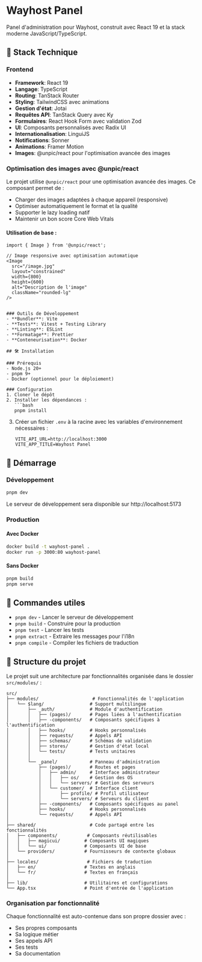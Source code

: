 # Wayhost Panel

Panel d'administration pour Wayhost, construit avec React 19 et la stack moderne JavaScript/TypeScript.

## 🚀 Stack Technique

### Frontend
- **Framework**: React 19
- **Langage**: TypeScript
- **Routing**: TanStack Router
- **Styling**: TailwindCSS avec animations
- **Gestion d'état**: Jotai
- **Requêtes API**: TanStack Query avec Ky
- **Formulaires**: React Hook Form avec validation Zod
- **UI**: Composants personnalisés avec Radix UI
- **Internationalisation**: LinguiJS
- **Notifications**: Sonner
- **Animations**: Framer Motion
- **Images**: @unpic/react pour l'optimisation avancée des images

### Optimisation des images avec @unpic/react

Le projet utilise `@unpic/react` pour une optimisation avancée des images. Ce composant permet de :
- Charger des images adaptées à chaque appareil (responsive)
- Optimiser automatiquement le format et la qualité
- Supporter le lazy loading natif
- Maintenir un bon score Core Web Vitals

#### Utilisation de base :

```tsx
import { Image } from '@unpic/react';

// Image responsive avec optimisation automatique
<Image
  src="/image.jpg"
  layout="constrained"
  width={800}
  height={600}
  alt="Description de l'image"
  className="rounded-lg"
/>


### Outils de Développement
- **Bundler**: Vite
- **Tests**: Vitest + Testing Library
- **Linting**: ESLint
- **Formatage**: Prettier
- **Conteneurisation**: Docker

## 🛠 Installation

### Prérequis
- Node.js 20+
- pnpm 9+
- Docker (optionnel pour le déploiement)

### Configuration
1. Cloner le dépôt
2. Installer les dépendances :
   ```bash
   pnpm install
   ```
3. Créer un fichier `.env` à la racine avec les variables d'environnement nécessaires :
   ```
   VITE_API_URL=http://localhost:3000
   VITE_APP_TITLE=Wayhost Panel
   ```

## 🚀 Démarrage

### Développement
```bash
pnpm dev
```
Le serveur de développement sera disponible sur http://localhost:5173

### Production
#### Avec Docker
```bash
docker build -t wayhost-panel .
docker run -p 3000:80 wayhost-panel
```

#### Sans Docker
```bash
pnpm build
pnpm serve
```

## 🔧 Commandes utiles
- `pnpm dev` - Lancer le serveur de développement
- `pnpm build` - Construire pour la production
- `pnpm test` - Lancer les tests
- `pnpm extract` - Extraire les messages pour l'i18n
- `pnpm compile` - Compiler les fichiers de traduction

## 📁 Structure du projet

Le projet suit une architecture par fonctionnalités organisée dans le dossier `src/modules/` :

```
src/
├── modules/                    # Fonctionnalités de l'application
│   └── $lang/                 # Support multilingue
│       ├── _auth/             # Module d'authentification
│       │   ├── (pages)/       # Pages liées à l'authentification
│       │   ├── -components/   # Composants spécifiques à l'authentification
│       │   ├── hooks/         # Hooks personnalisés
│       │   ├── requests/      # Appels API
│       │   ├── schemas/       # Schémas de validation
│       │   ├── stores/        # Gestion d'état local
│       │   └── tests/         # Tests unitaires
│       │
│       └── _panel/            # Panneau d'administration
│           ├── (pages)/       # Routes et pages
│           │   ├── admin/     # Interface administrateur
│           │   │   ├── os/    # Gestion des OS
│           │   │   └── servers/ # Gestion des serveurs
│           │   └── customer/  # Interface client
│           │       ├── profile/ # Profil utilisateur
│           │       └── servers/ # Serveurs du client
│           ├── -components/   # Composants spécifiques au panel
│           ├── hooks/         # Hooks personnalisés
│           └── requests/      # Appels API
│
├── shared/                    # Code partagé entre les fonctionnalités
│   ├── components/           # Composants réutilisables
│   │   ├── magicui/         # Composants UI magiques
│   │   └── ui/              # Composants UI de base
│   └── providers/           # Fournisseurs de contexte globaux
│
├── locales/                  # Fichiers de traduction
│   ├── en/                  # Textes en anglais
│   └── fr/                  # Textes en français
│
├── lib/                     # Utilitaires et configurations
└── App.tsx                  # Point d'entrée de l'application
```

### Organisation par fonctionnalité
Chaque fonctionnalité est auto-contenue dans son propre dossier avec :
- Ses propres composants
- Sa logique métier
- Ses appels API
- Ses tests
- Sa documentation
